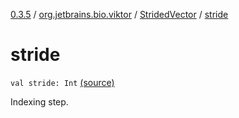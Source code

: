 [0.3.5](../../index.md) / [org.jetbrains.bio.viktor](../index.md) / [StridedVector](index.md) / [stride](.)

# stride

`val stride: Int` [(source)](https://github.com/JetBrains-Research/viktor/blob/0.3.5/src/main/kotlin/org/jetbrains/bio/viktor/StridedVector.kt#L52)

Indexing step.

